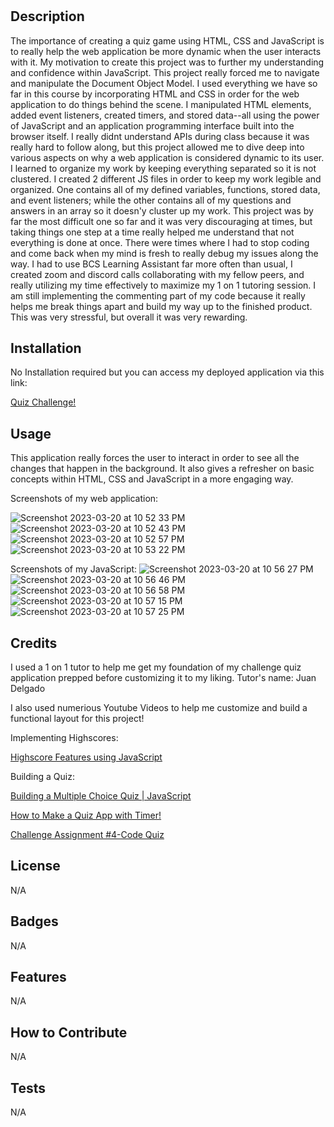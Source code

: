 # <Module-Challenge-4>

## Description
The importance of creating a quiz game using HTML, CSS and JavaScript is to really help the web application be more dynamic when the user interacts with it. My motivation to create this project was to further my understanding and confidence within JavaScript. This project really forced me to navigate and manipulate the Document Object Model. I used everything we have so far in this course by incorporating HTML and CSS in order for the web application to do things behind the scene. I manipulated HTML elements, added event listeners, created timers, and stored data--all using the power of JavaScript and an application programming interface built into the browser itself. I really didnt understand APIs during class because it was really hard to follow along, but this project allowed me to dive deep into various aspects on why a web application is considered dynamic to its user. I learned to organize my work by keeping everything separated so it is not clustered. I created 2 different JS files in order to keep my work legible and organized. One contains all of my defined variables, functions, stored data, and event listeners; while the other contains all of my questions and answers in an array so it doesn'y cluster up my work. This project was by far the most difficult one so far and it was very discouraging at times, but taking things one step at a time really helped me understand that not everything is done at once. There were times where I had to stop coding and come back when my mind is fresh to really debug my issues along the way. I had to use BCS Learning Assistant far more often than usual, I created zoom and discord calls collaborating with my fellow peers, and really utilizing my time effectively to maximize my 1 on 1 tutoring session. I am still implementing the commenting part of my code because it really helps me break things apart and build my way up to the finished product. This was very stressful, but overall it was very rewarding.


## Installation

No Installation required but you can access my deployed application via this link: 

<a href="https://ryanskang.github.io/My-First-Portfolio/" target="_blank">Quiz Challenge!</a>

## Usage


This application really forces the user to interact in order to see all the changes that happen in the background. It also gives a refresher on basic concepts within HTML, CSS and JavaScript in a more engaging way.

Screenshots of my web application:

![Screenshot 2023-03-20 at 10 52 33 PM](https://user-images.githubusercontent.com/124969918/226522087-983a298b-f00c-4ae1-80a5-ec3300029870.png)
![Screenshot 2023-03-20 at 10 52 43 PM](https://user-images.githubusercontent.com/124969918/226522083-022dbd85-c998-43ce-9375-941d92c6d92e.png)
![Screenshot 2023-03-20 at 10 52 57 PM](https://user-images.githubusercontent.com/124969918/226522081-d6bb2ef9-c5e6-431c-b9c8-c9d76f32c666.png)
![Screenshot 2023-03-20 at 10 53 22 PM](https://user-images.githubusercontent.com/124969918/226522078-b0bf1dbf-7ffd-4bb0-a51f-9cb4649062fa.png)

Screenshots of my JavaScript:
![Screenshot 2023-03-20 at 10 56 27 PM](https://user-images.githubusercontent.com/124969918/226522419-955d20b0-f9cd-47a5-8b33-7fa9941d0fbf.png)
![Screenshot 2023-03-20 at 10 56 46 PM](https://user-images.githubusercontent.com/124969918/226522416-2c32a38a-1fbe-4147-9173-70688e95fabb.png)
![Screenshot 2023-03-20 at 10 56 58 PM](https://user-images.githubusercontent.com/124969918/226522415-abe6ad8f-b0f2-4a31-bd9e-7ffd4f89d9f2.png)
![Screenshot 2023-03-20 at 10 57 15 PM](https://user-images.githubusercontent.com/124969918/226522413-03841eaf-93c8-4665-948f-3cdc83394e35.png)
![Screenshot 2023-03-20 at 10 57 25 PM](https://user-images.githubusercontent.com/124969918/226522411-69bf0d2e-8f03-4e99-b5bb-185af4732637.png)

## Credits

I used a 1 on 1 tutor to help me get my foundation of my challenge quiz application prepped before customizing it to my liking. Tutor's name: Juan Delgado 

I also used numerious Youtube Videos to help me customize and build a functional layout for this project!

Implementing Highscores: 

<a href="https://www.youtube.com/watch?v=LEy0Y9QWG88&t=133s">Highscore Features using JavaScript</a>

Building a Quiz:

<a href="https://www.youtube.com/watch?v=LQGTb112N_c&t=193s">Building a Multiple Choice Quiz | JavaScript</a>

<a href="https://www.youtube.com/watch?v=3fbU4z7fPe4&t=796s">How to Make a Quiz App with Timer!</a>

<a href="https://www.youtube.com/watch?v=AFTvxsVv52k">Challenge Assignment #4-Code Quiz</a>

## License

N/A

## Badges

N/A

## Features

N/A

## How to Contribute

N/A

## Tests

N/A
